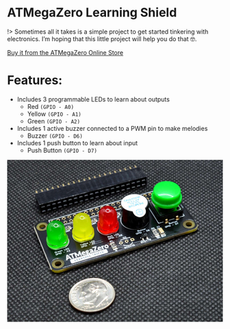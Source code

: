 # ATMegaZero Learning Shield

!> Sometimes all it takes is a simple project to get started tinkering with electronics.  I’m hoping that this little project will help you do that 🤓. 

[Buy it from the ATMegaZero Online Store](https://shop.atmegazero.com/products/atmegazero-learning-shield)

# Features:
* Includes 3 programmable LEDs to learn about outputs
    * Red `(GPIO - A0)`
    * Yellow `(GPIO - A1)`
    * Green `(GPIO - A2)`
* Includes 1 active buzzer connected to a PWM pin to make melodies
    * Buzzer `(GPIO - D6)`
* Includes 1 push button to learn about input
    * Push Button `(GPIO - D7)`

![ATMegaZero Learning Shield](./media/atmegazero_learning_shield_female_header_green.jpg)